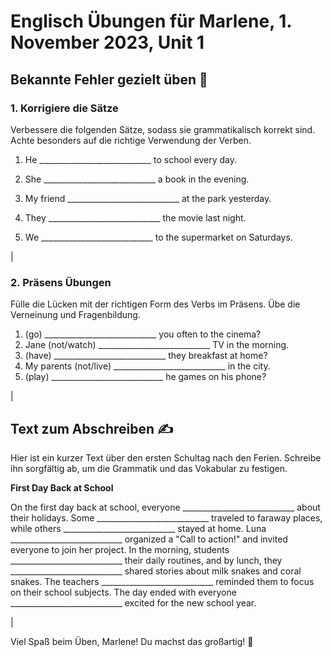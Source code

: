 # Englisch Übungen für Marlene, 1. November 2023, Unit 1

## Bekannte Fehler gezielt üben 🎯

### 1. Korrigiere die Sätze
Verbessere die folgenden Sätze, sodass sie grammatikalisch korrekt sind. Achte besonders auf die richtige Verwendung der Verben.

1. He ____________________________ to school every day.

2. She ____________________________ a book in the evening.

3. My friend ____________________________ at the park yesterday.

4. They ____________________________ the movie last night.

5. We ____________________________ to the supermarket on Saturdays.

|

### 2. Präsens Übungen
Fülle die Lücken mit der richtigen Form des Verbs im Präsens. Übe die Verneinung und Fragenbildung.

1. (go) ____________________________ you often to the cinema?  
2. Jane (not/watch) ____________________________ TV in the morning.  
3. (have) ____________________________ they breakfast at home?  
4. My parents (not/live) ____________________________ in the city.  
5. (play) ____________________________ he games on his phone?

|

## Text zum Abschreiben ✍️

Hier ist ein kurzer Text über den ersten Schultag nach den Ferien. Schreibe ihn sorgfältig ab, um die Grammatik und das Vokabular zu festigen.

**First Day Back at School**

On the first day back at school, everyone ____________________________ about their holidays. Some ____________________________ traveled to faraway places, while others ____________________________ stayed at home. Luna ____________________________ organized a "Call to action!" and invited everyone to join her project. In the morning, students ____________________________ their daily routines, and by lunch, they ____________________________ shared stories about milk snakes and coral snakes. The teachers ____________________________ reminded them to focus on their school subjects. The day ended with everyone ____________________________ excited for the new school year.

|

Viel Spaß beim Üben, Marlene! Du machst das großartig! 🌟